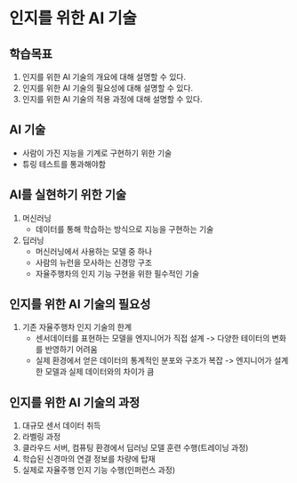 # 인지를 위한 AI 기술

## 학습목표
1. 인지를 위한 AI 기술의 개요에  대해 설명할 수 있다.
2. 인지를 위한 AI 기술의 필요성에 대해 설명할 수 있다.
3. 인지를 위한 AI 기술의 적용 과정에 대해 설명할 수 있다.

## AI 기술
* 사람이 가진 지능을 기계로 구현하기 위한 기술
* 튜링 테스트를 통과해야함

## AI를 실현하기 위한 기술
1. 머신러닝
    * 데이터를 통해 학습하는 방식으로 지능을 구현하는 기술
2. 딥러닝
    * 머신러닝에서 사용하는 모델 중 하나
    * 사람의 뉴런을 모사하는 신경망 구조
    * 자율주행차의 인지 기능 구현을 위한 필수적인 기술

## 인지를 위한 AI 기술의 필요성
1. 기존 자율주행차 인지 기술의 한계
    * 센서데이터를 표현하는 모델을 엔지니어가 직접 설계 -> 다양한 테이터의 변화를 반영하기 어려움
    * 실제 환경에서 얻은 데이터의 통계적인 분포와 구조가 복잡 -> 엔지니어가 설계한 모델과 실제 데이터와의 차이가 큼

## 인지를 위한 AI 기술의 과정
1. 대규모 센서 데이터 취득
2. 라벨링 과정
3. 클라우드 서버, 컴퓨팅 환경에서 딥러닝 모델 훈련 수행(트레이닝 과정)
4. 학습된 신경마의 연결 정보를 차량에 탑재
5. 실제로 자율주행 인지 기능 수행(인퍼런스 과정)
